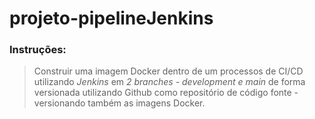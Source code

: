 # projeto-pipelineJenkins

### Instruções:

>Construir uma imagem Docker dentro de um processos de CI/CD utilizando *Jenkins*
>em *2 branches - development e main* de forma versionada utilizando Github como
> repositório de código fonte - versionando também as imagens Docker.
